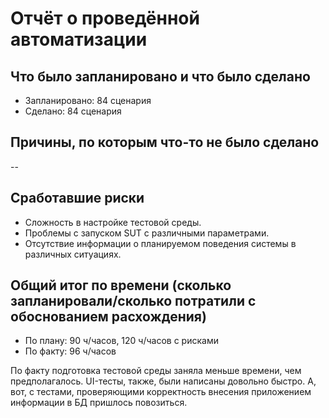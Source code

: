 # Отчёт о проведённой автоматизации

## Что было запланировано и что было сделано

* Запланировано: 84 сценария
* Сделано: 84 сценария

## Причины, по которым что-то не было сделано
--
## Сработавшие риски

* Сложность в настройке тестовой среды.
* Проблемы с запуском SUT с различными параметрами.
* Отсутствие информации о планируемом поведения системы в различных ситуациях.

## Общий итог по времени (сколько запланировали/сколько потратили с обоснованием расхождения)

* По плану: 90 ч/часов, 120 ч/часов с рисками
* По факту: 96 ч/часов

По факту подготовка тестовой среды заняла меньше времени, чем предполагалось. UI-тесты, также, были написаны довольно быстро. А, вот, с тестами, проверяющими корректность внесения приложением информации в БД пришлось повозиться.